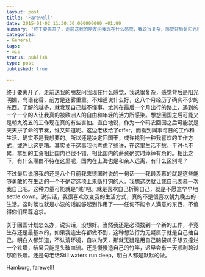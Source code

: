 ```yaml
---
layout: post
title: 'Farewell'
date: 2015-01-02 11:30:30.000000000 +01:00
summary: '终于要离开了，走前送我的朋友问我现在什么感觉，我说很复杂，感觉背后是阳光明媚，鸟语花香，前方是迷雾重重。不知道说什么好，这八个月经历了确实不少的东西。'
categories:
- General
tags:
- mis
status: publish
type: post
published: true

---
```


终于要离开了，走前送我的朋友问我现在什么感觉，我说很复杂，感觉背后是阳光明媚，鸟语花香，前方是迷雾重重。不知道说什么好，这八个月经历了确实不少的东西。了解的越多，就发现自己越不懂事。尤其在最后一个月出行的路上，遇到的一个一个的人让我真的被欧洲人的自由和年轻的活力所感染。想想回国之后可能又是朝九晚五的工作现在真的有些害怕。直白地说，作为一个码农回国之后可能就是天天拼了命的节奏，谁又知道呢。这边老板给了offer，而看到同事每日的工作和生活，确实不是我想要的。所以还是决定回国干，或许找到一种我喜欢的工作方式，或许比这更糟。其实关于这事我也考虑了些许，在这里生活不愁，平时也不累，拿到的工资相比国内也很不错，相比国内的薪资确实时绰绰有余的。相比之下，有什么理由不待在这里呢，国内在上海也是和亲人远离，有什么区别呢？

不过最后说服我的还是八个月前我来德国时说的一句话——我最羡慕的就是这些能够勇敢的在生活的一个不确定选项上果断打钩的人。我想这次就让我自己羡慕一次我自己吧。这种力量可能就是“贱”吧。就是喜欢自己折腾自己，就是不愿意早早地settle down。说实话，我很喜欢改变我的生活方式，真的不是很喜欢朝九晚五的生活。这时候也就是小波的话能够起到作用了——任何不能令人满意的东西，不值得你们屈尊追求。

关于回国计划怎么办，说实话，没想好。当然我还是必须找到一个新的工作，毕竟生存还是最基本的，如果我连生存都做不到，这种想法行为无疑属于就是自己抽自己。明白人都知道，不认清环境，自以为天，那就无疑是用自己脑袋瓜子想去撞烂一个铁墙，结果只能是头破血流。还是慢慢造自己的竹竿，迟早会有一天顺利跨过那面铁墙。还是句老话Still waters run deep，明白人都是默默的做。

Hamburg, farewell!